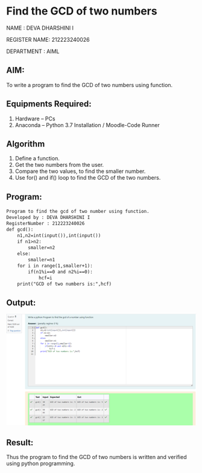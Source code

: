 # Find the GCD of two numbers
NAME : DEVA DHARSHINI I

REGISTER NAME: 212223240026

DEPARTMENT : AIML

## AIM:
To write a program to find the GCD of two numbers using function.

## Equipments Required:
1. Hardware – PCs
2. Anaconda – Python 3.7 Installation / Moodle-Code Runner

## Algorithm
1. Define a function.
2. Get the two numbers from the user.
3. Compare the two values, to find the smaller number.
4. Use for() and if() loop to find the GCD of the two numbers.

## Program:
```
Program to find the gcd of two number using function.
Developed by : DEVA DHARSHINI I
RegisterNumber : 212223240026 
def gcd():
    n1,n2=int(input()),int(input())
    if n1>n2:
        smaller=n2
    else:
        smaller=n1
    for i in range(1,smaller+1):
        if(n1%i==0 and n2%i==0):
            hcf=i
    print("GCD of two numbers is:",hcf)
 ```
    

## Output:
![alt text](<Screenshot 2024-03-23 085458.png>)



## Result:
Thus the program to find the GCD of two numbers is written and verified using python programming.
